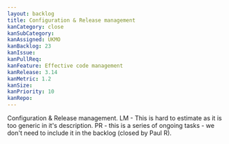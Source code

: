 ```yaml
---
layout: backlog
title: Configuration & Release management
kanCategory: close
kanSubCategory:
kanAssigned: UKMO
kanBacklog: 23
kanIssue:
kanPullReq:
kanFeature: Effective code management
kanRelease: 3.14
kanMetric: 1.2
kanSize:
kanPriority: 10
kanRepo: 
---
```

Configuration & Release management. LM - This is hard to estimate as it is too generic in it's description. PR - this is a series of ongoing tasks - we don't need to include it in the backlog (closed by Paul R).
